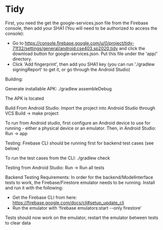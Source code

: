 # Tidy

First, you need the get the google-services.json file from the Firebase console, then add your SHA1 (You will need to be authorized to access the console):
- Go to https://console.firebase.google.com/u/0/project/tidy-71f32/settings/general/android:cse403.sp2020.tidy and click the download button for google-services.json. Put this file under the 'app/' directory.
- Click 'Add fingerprint', then add you SHA1 key (you can run './gradlew signingReport' to get it, or go through the Android Studio)


Building:

Generate installable APK:
./gradlew assembleDebug

The APK is located

Build From Android Studio:
Import the project into Android Studio through VCS
Build -> make project


To run from Android studio, first configure an Android device to use for running - either a physical device or an emulator.
Then, in Android Studio:
Run -> app


Testing:
Firebase CLI should be running first for backend test cases (see below)

To run the test cases from the CLI:
./gradlew check

Testing from Android Studio:
Run -> Run all tests

Backend Testing Requirements:
In order for the backend/ModelInterface tests to work, the Firebase/Firestore emulator needs to be running. Install and run it with the following:
- Get the Firebase CLI from here: https://firebase.google.com/docs/cli#setup_update_cli
- Run the emulator with ‘firebase emulators:start --only firestore’

Tests should now work on the emulator, restart the emulator between tests to clear data
